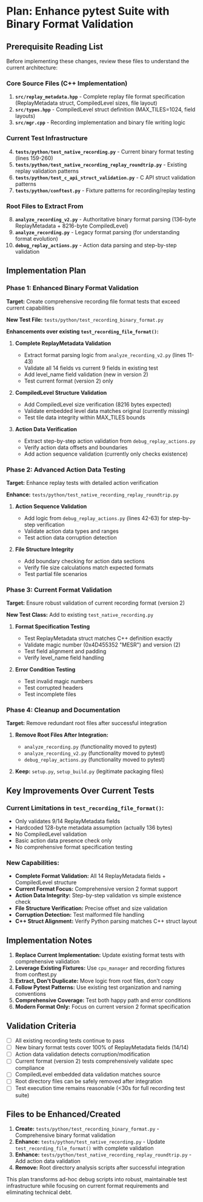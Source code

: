 # Plan: Enhance pytest Suite with Binary Format Validation

## Prerequisite Reading List

Before implementing these changes, review these files to understand the current architecture:

### Core Source Files (C++ Implementation)
1. **`src/replay_metadata.hpp`** - Complete replay file format specification (ReplayMetadata struct, CompiledLevel sizes, file layout)
2. **`src/types.hpp`** - CompiledLevel struct definition (MAX_TILES=1024, field layouts)
3. **`src/mgr.cpp`** - Recording implementation and binary file writing logic

### Current Test Infrastructure
4. **`tests/python/test_native_recording.py`** - Current binary format testing (lines 159-260) 
5. **`tests/python/test_native_recording_replay_roundtrip.py`** - Existing replay validation patterns
6. **`tests/python/test_c_api_struct_validation.py`** - C API struct validation patterns
7. **`tests/python/conftest.py`** - Fixture patterns for recording/replay testing

### Root Files to Extract From
8. **`analyze_recording_v2.py`** - Authoritative binary format parsing (136-byte ReplayMetadata + 8216-byte CompiledLevel)
9. **`analyze_recording.py`** - Legacy format parsing (for understanding format evolution) 
10. **`debug_replay_actions.py`** - Action data parsing and step-by-step validation

## Implementation Plan

### Phase 1: Enhanced Binary Format Validation
**Target:** Create comprehensive recording file format tests that exceed current capabilities

**New Test File:** `tests/python/test_recording_binary_format.py`

**Enhancements over existing `test_recording_file_format()`:**

1. **Complete ReplayMetadata Validation**
   - Extract format parsing logic from `analyze_recording_v2.py` (lines 11-43)
   - Validate all 14 fields vs current 9 fields in existing test
   - Add level_name field validation (new in version 2)
   - Test current format (version 2) only

2. **CompiledLevel Structure Validation**
   - Add CompiledLevel size verification (8216 bytes expected)
   - Validate embedded level data matches original (currently missing)
   - Test tile data integrity within MAX_TILES bounds

3. **Action Data Verification**
   - Extract step-by-step action validation from `debug_replay_actions.py`
   - Verify action data offsets and boundaries
   - Add action sequence validation (currently only checks existence)

### Phase 2: Advanced Action Data Testing
**Target:** Enhance replay tests with detailed action verification

**Enhance:** `tests/python/test_native_recording_replay_roundtrip.py`

1. **Action Sequence Validation**
   - Add logic from `debug_replay_actions.py` (lines 42-63) for step-by-step verification
   - Validate action data types and ranges
   - Test action data corruption detection

2. **File Structure Integrity**
   - Add boundary checking for action data sections
   - Verify file size calculations match expected formats
   - Test partial file scenarios

### Phase 3: Current Format Validation
**Target:** Ensure robust validation of current recording format (version 2)

**New Test Class:** Add to existing `test_native_recording.py`

1. **Format Specification Testing**
   - Test ReplayMetadata struct matches C++ definition exactly
   - Validate magic number (0x4D455352 "MESR") and version (2)
   - Test field alignment and padding
   - Verify level_name field handling

2. **Error Condition Testing**
   - Test invalid magic numbers
   - Test corrupted headers
   - Test incomplete files

### Phase 4: Cleanup and Documentation
**Target:** Remove redundant root files after successful integration

1. **Remove Root Files After Integration:**
   - `analyze_recording.py` (functionality moved to pytest)
   - `analyze_recording_v2.py` (functionality moved to pytest) 
   - `debug_replay_actions.py` (functionality moved to pytest)

2. **Keep:** `setup.py`, `setup_build.py` (legitimate packaging files)

## Key Improvements Over Current Tests

### Current Limitations in `test_recording_file_format()`:
- Only validates 9/14 ReplayMetadata fields
- Hardcoded 128-byte metadata assumption (actually 136 bytes)
- No CompiledLevel validation
- Basic action data presence check only
- No comprehensive format specification testing

### New Capabilities:
- **Complete Format Validation:** All 14 ReplayMetadata fields + CompiledLevel structure
- **Current Format Focus:** Comprehensive version 2 format support
- **Action Data Integrity:** Step-by-step validation vs simple existence check
- **File Structure Verification:** Precise offset and size validation
- **Corruption Detection:** Test malformed file handling
- **C++ Struct Alignment:** Verify Python parsing matches C++ struct layout

## Implementation Notes

1. **Replace Current Implementation:** Update existing format tests with comprehensive validation
2. **Leverage Existing Fixtures:** Use `cpu_manager` and recording fixtures from conftest.py
3. **Extract, Don't Duplicate:** Move logic from root files, don't copy
4. **Follow Pytest Patterns:** Use existing test organization and naming conventions
5. **Comprehensive Coverage:** Test both happy path and error conditions
6. **Modern Format Only:** Focus on current version 2 format specification

## Validation Criteria

- [ ] All existing recording tests continue to pass
- [ ] New binary format tests cover 100% of ReplayMetadata fields (14/14)
- [ ] Action data validation detects corruption/modification
- [ ] Current format (version 2) tests comprehensively validate spec compliance
- [ ] CompiledLevel embedded data validation matches source
- [ ] Root directory files can be safely removed after integration
- [ ] Test execution time remains reasonable (<30s for full recording test suite)

## Files to be Enhanced/Created

1. **Create:** `tests/python/test_recording_binary_format.py` - Comprehensive binary format validation
2. **Enhance:** `tests/python/test_native_recording.py` - Update `test_recording_file_format()` with complete validation
3. **Enhance:** `tests/python/test_native_recording_replay_roundtrip.py` - Add action data validation
4. **Remove:** Root directory analysis scripts after successful integration

This plan transforms ad-hoc debug scripts into robust, maintainable test infrastructure while focusing on current format requirements and eliminating technical debt.